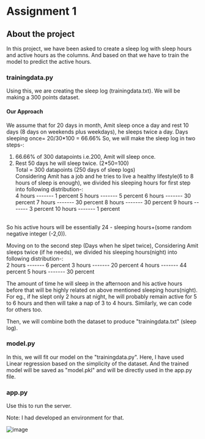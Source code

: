 # Assignment 1

## About the project
In this project, we have been asked to create a sleep log with sleep hours and active hours as the columns. And based on that we have to train the model to predict the active
hours.

### trainingdata.py
Using this, we are creating the sleep log (trainingdata.txt). We will be making a 300 points dataset.<br />

#### Our Approach
We assume that for 20 days in month, Amit sleep once a day and rest 10 days (8 days on weekends plus weekdays), he sleeps twice a day.
Days sleeping once= 20/30*100 = 66.66%
So, we will make the sleep log in two steps-:
1. 66.66% of 300 datapoints i.e.200, Amit will sleep once.
2. Rest 50 days he will sleep twice. (2*50=100)<br />
Total = 300 datapoints (250 days of sleep logs)<br />
Considering Amit has a job and he tries to live a healthy lifestyle(6 to 8 hours of sleep is enough), we divided his sleeping hours for first step into following distribution-:<br />
4  hours ------- 1  percent
5  hours ------- 5  percent
6  hours ------- 30 percent
7  hours ------- 30 percent 
8  hours ------- 30 percent 
9  hours ------- 3  percent
10 hours ------- 1  percent 
<br />
So his active hours will be essentially 24 - sleeping hours+(some random negative integer (-2,0)).


Moving on to the second step (Days when he slpet twice), Considering Amit sleeps twice (if he needs), we divided his sleeping hours(night) into following distribution-:<br />
2 hours ------- 6   percent
3 hours ------- 20  percent
4 hours ------- 44  percent
5 hours ------- 30  percent

The amount of time he will sleep in the afternoon and his active hours before that will be highly related on above mentioned sleeping hours(night). <br />
For eg., if he slept only 2 hours at night, he will probably remain active for 5 to 6 hours and then will take a nap of 3 to 4 hours. Similarly, we can code for others too.

Then, we will combine both the dataset to produce "trainingdata.txt" (sleep log).

### model.py
In this, we will fit our model on the "trainingdata.py". Here, I have used Linear regression based on the simplicity of the dataset.
And the trained model will be saved as "model.pkl" and will be directly used in the app.py file. 

### app.py
Use this to run the server.

Note: I had developed an environment for that.

![image](https://user-images.githubusercontent.com/65654054/114436461-f9281580-9be2-11eb-82e3-845fa9799363.png)



